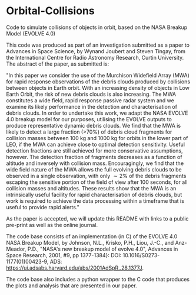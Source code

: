 # Orbital-Collisions
Code to simulate collisions of objects in orbit, based on the NASA Breakup Model (EVOLVE 4.0)

This code was produced as part of an investigation submitted as a paper to Advances in Space Science, by Wynand Joubert and Steven Tingay, from the International Centre for Radio Astronomy Research, Curtin University.  The abstract of the paper, as submitted is:

"In this paper we consider the use of the Murchison Widefield Array (MWA) for rapid response observations of the debris clouds produced by collisions between objects in Earth orbit.  With an increasing density of objects in Low Earth Orbit, the risk of new debris clouds is also increasing.  The MWA constitutes a wide field, rapid response passive radar system and we examine its likely performance in the detection and characterisation of debris clouds.  In order to undertake this work, we adapt the NASA EVOLVE 4.0 breakup model for our purposes, utilising the EVOLVE outputs to produce representative dynamic debris clouds.  We find that the MWA is likely to detect a large fraction (>70%) of debris cloud fragments for collision masses between 100 kg and 1000 kg for orbits in the lower part of LEO, if the MWA can achieve close to optimal detection sensitivity.  Useful detection fractions are still achieved for more conservative assumptions, however.  The detection fraction of fragments decreases as a function of altitude and inversely with collision mass.  Encouragingly, we find that the wide field nature of the MWA allows the full evolving debris clouds to be observed in a single observation, with only $\sim2\%$ of the debris fragments escaping the sensitive portion of the field of view after 100 seconds, for all collision masses and altitudes.  These results show that the MWA is an intrinsically useful facility for rapid characterisation of debris clouds, but work is required to achieve the data processing within a timeframe that is useful to provide rapid alerts."

As the paper is accepted, we will update this README with links to a public pre-print as well as the online journal.

The code base consists of an implementation (in C) of the EVOLVE 4.0 NASA Breakup Model, by Johnson, N.L., Krisko, P.H., Liou, J.-C., and Anz-Meador, P.D., "NASA's new breakup model of evolve 4.0", Advances in Space Research, 2001, #9, pp 1377-1384}: DOI: 10.1016/S0273-1177(01)00423-9, ADS: https://ui.adsabs.harvard.edu/abs/2001AdSpR..28.1377J.

The code base also includes a python wrapper to the C code that produces the plots and analysis that are presented in our paper.
